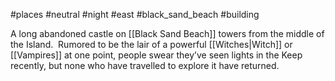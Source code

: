 #places #neutral #night #east #black_sand_beach #building   

A long abandoned castle on [[Black Sand Beach]] towers from the middle of the Island.  Rumored to be the lair of a powerful [[Witches|Witch]] or [[Vampires]] at one point, people swear they’ve seen lights in the Keep recently, but none who have travelled to explore it have returned.